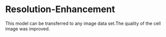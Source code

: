 # Resolution-Enhancement

This model can be transferred to any image data set.The quality of the cell image was improved. 
